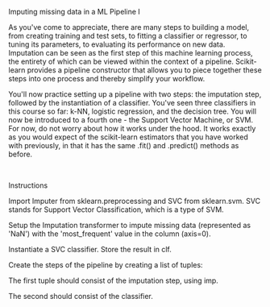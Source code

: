 Imputing missing data in a ML Pipeline I

As you've come to appreciate, there are many steps to building a model, from creating training and test sets, to fitting a classifier or regressor, to tuning its parameters, to evaluating its performance on new data. Imputation can be seen as the first step of this machine learning process, the entirety of which can be viewed within the context of a pipeline. Scikit-learn provides a pipeline constructor that allows you to piece together these steps into one process and thereby simplify your workflow.

You'll now practice setting up a pipeline with two steps: the imputation step, followed by the instantiation of a classifier. You've seen three classifiers in this course so far: k-NN, logistic regression, and the decision tree. You will now be introduced to a fourth one - the Support Vector Machine, or SVM. For now, do not worry about how it works under the hood. It works exactly as you would expect of the scikit-learn estimators that you have worked with previously, in that it has the same .fit() and .predict() methods as before.

<br>

Instructions

Import Imputer from sklearn.preprocessing and SVC from sklearn.svm. SVC stands for Support Vector Classification, which is a type of SVM.

Setup the Imputation transformer to impute missing data (represented as 'NaN') with the 'most_frequent' value in the column (axis=0).

Instantiate a SVC classifier. Store the result in clf.

Create the steps of the pipeline by creating a list of tuples:

The first tuple should consist of the imputation step, using imp.

The second should consist of the classifier.
